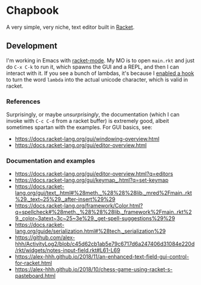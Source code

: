 # Chapbook

A very simple, very niche, text editor built in
[Racket](https://racket-lang.org/). 

## Development

I'm working in Emacs with
[racket-mode](https://github.com/greghendershott/racket-mode). My MO is to open
`main.rkt` and just do `C-x C-k` to run it, which spawns the GUI and a REPL, and
then I can interact with it. If you see a bunch of lambdas, it's because I
[enabled a
hook](https://stackoverflow.com/questions/39431240/lambda-is-replace-with-λ-in-racket-mode-emacs)
to turn the word `lambda` into the actual unicode character, which is valid in
racket.

### References

Surprisingly, or maybe _unsurprisingly_, the documentation (which I can invoke
with `C-c C-d` from a racket buffer) is extremely good, albeit sometimes spartan
with the examples. For GUI basics, see:

* https://docs.racket-lang.org/gui/windowing-overview.html
* https://docs.racket-lang.org/gui/editor-overview.html

### Documentation and examples

* https://docs.racket-lang.org/gui/editor-overview.html?q=editors
* <https://docs.racket-lang.org/gui/keymap_.html?q=set-keymap>
* <https://docs.racket-lang.org/gui/text_.html#%28meth._%28%28%28lib._mred%2Fmain..rkt%29._text~25%29._after-insert%29%29>
* <https://docs.racket-lang.org/framework/Color.html?q=spellcheck#%28meth._%28%28%28lib._framework%2Fmain..rkt%29._color~3atext~3c~25~3e%29._get-spell-suggestions%29%29>
* <https://docs.racket-lang.org/guide/serialization.html#%28tech._serialization%29>
* https://github.com/alex-hhh/ActivityLog2/blob/c45d62cb1ab5e79c6717d6a247406d31084e220d/rkt/widgets/notes-input-field.rkt#L61-L69
* https://alex-hhh.github.io/2018/11/an-enhanced-text-field-gui-control-for-racket.html
* https://alex-hhh.github.io/2018/10/chess-game-using-racket-s-pasteboard.html

